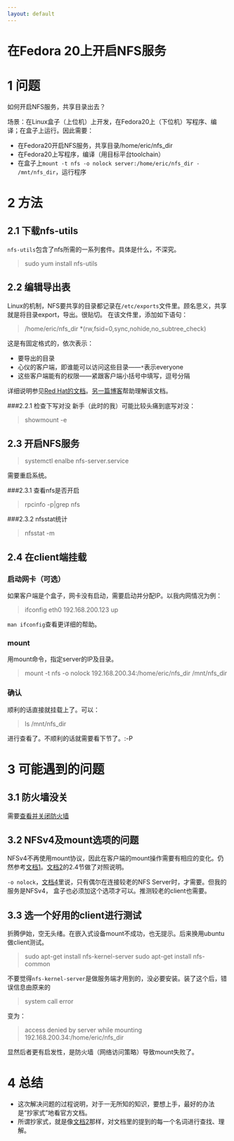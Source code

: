 ```yaml
---
layout: default
---
```


在Fedora 20上开启NFS服务
========================

1 问题
====
如何开启NFS服务，共享目录出去？

场景：在Linux盒子（上位机）上开发，在Fedora20上（下位机）写程序、编译；在盒子上运行。因此需要：

- 在Fedora20开启NFS服务，共享目录/home/eric/nfs_dir
- 在Fedora20上写程序，编译（用目标平台toolchain）
- 在盒子上`mount -t nfs -o nolock server:/home/eric/nfs_dir - /mnt/nfs_dir`，运行程序

2 方法
====

2.1 下载nfs-utils
-------------
`nfs-utils`包含了nfs所需的一系列套件。具体是什么，不深究。
>sudo yum install nfs\-utils

2.2 编辑导出表
----------
Linux的机制，NFS要共享的目录都记录在`/etc/exports`文件里。顾名思义，共享就是将目录export，导出。很贴切。
在该文件里，添加如下语句：

>/home/eric/nfs\_dir *(rw,fsid=0,sync,nohide,no\_subtree\_check)

这是有固定格式的，依次表示：

- 要导出的目录
- 心仪的客户端，即谁能可以访问这些目录——`*`表示everyone
- 这些客户端能有的权限——紧跟客户端小括号中填写，逗号分隔

详细说明参见[Red Hat的文档][1]。[另一篇博客][2]帮助理解该文档。

###2.2.1  检查下写对没
新手（此时的我）可能比较头痛到底写对没：

>showmount -e

2.3 开启NFS服务
-----------
>systemctl enalbe nfs-server.service

需要重启系统。

###2.3.1  查看nfs是否开启

>rpcinfo -p|grep nfs

###2.3.2  nfsstat统计
>nfsstat -m

2.4 在client端挂载
--------------
### 启动网卡（可选）
如果客户端是个盒子，网卡没有启动，需要启动并分配IP。以我内网情况为例：
>ifconfig eth0 192.168.200.123 up

`man ifconfig`查看更详细的帮助。

### mount
用mount命令，指定server的IP及目录。
>mount -t nfs -o nolock 192.168.200.34:/home/eric/nfs\_dir /mnt/nfs\_dir

### 确认
顺利的话直接就挂载上了。可以：
>ls /mnt/nfs\_dir 

进行查看了。不顺利的话就需要看下节了。:-P

3 可能遇到的问题
==============

3.1 防火墙没关
----------
需要[查看并关闭防火墙][3]

3.2 NFSv4及mount选项的问题
---------------

NFSv4不再使用mount协议，因此在客户端的mount操作需要有相应的变化。仍然参考[文档1][1]。[文档2][2]的2.4节做了对照说明。

`-o nolock`，[文档4][4]里说，只有偶尔在连接较老的NFS Server时，才需要。但我的服务是NFSv4， 盒子也必须加这个选项才可以。推测较老的client也需要。

3.3 选一个好用的client进行测试
--------------------------

折腾伊始，空无头绪。在嵌入式设备mount不成功，也无提示。后来换用ubuntu做client测试。

>sudo apt-get install nfs-kernel-server
>sudo apt-get install nfs-common

不要觉得`nfs-kernel-server`是做服务端才用到的，没必要安装。装了这个后，错误信息由原来的

>system call error

变为：

>access denied by server while mounting 192.168.200.34:/home/eric/nfs\_dir

显然后者更有启发性，是防火墙（网络访问策略）导致mount失败了。




4 总结
====

- 这次解决问题的过程说明，对于一无所知的知识，要想上手，最好的办法是“抄家式”地看官方文档。
- 所谓抄家式，就是像[文档2][2]那样，对文档里的提到的每一个名词进行查找、理解。

[1]: https://access.redhat.com/site/documentation/en-US/Red_Hat_Enterprise_Linux/5/html/Deployment_Guide/s1-nfs-server-config-exports.html
[2]: http://xueyayang.github.io/2014/04/18/NFS%E7%9A%84%E4%B8%80%E4%BA%9B%E6%A6%82%E5%BF%B5%E7%9A%84%E7%90%86%E8%A7%A3.html
[3]: http://xueyayang.github.io/2014/04/18/Fedora20-%E5%85%B3%E9%97%AD%E9%98%B2%E7%81%AB%E5%A2%99.html
[4]: http://www.centos.org/docs/5/html/Deployment_Guide-en-US/s1-nfs-client-config-options.html
